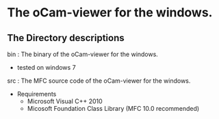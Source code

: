 # The oCam-viewer for the windows.
## The Directory descriptions
bin : The binary of the oCam-viewer for the windows.
- tested on windows 7
    
src : The MFC source code of the oCam-viewer for the windows.
- Requirements
    - Microsoft Visual C++ 2010
    - Micosoft Foundation Class Library (MFC 10.0 recommended)